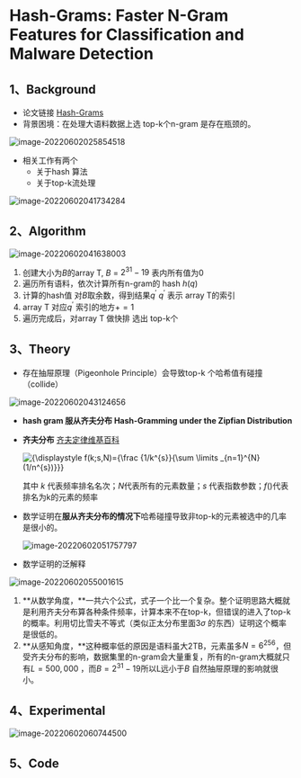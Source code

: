 # **Hash-Grams: Faster N-Gram Features for Classification and Malware Detection**

## 1、Background

- 论文链接 [Hash-Grams](https://www.edwardraff.com/publications/hash-grams-faster.pdf)
- 背景困境：在处理大语料数据上选 top-k个n-gram 是存在瓶颈的。

![image-20220602025854518](C:\Users\John\AppData\Roaming\Typora\typora-user-images\image-20220602025854518.png)

- 相关工作有两个
  - 关于hash 算法
  - 关于top-k流处理

![image-20220602041734284](C:\Users\John\AppData\Roaming\Typora\typora-user-images\image-20220602041734284.png)

## 2、Algorithm 

![image-20220602041638003](C:\Users\John\AppData\Roaming\Typora\typora-user-images\image-20220602041638003.png)

1. 创建大小为$B$的array T, $B$ = $2^{31} −19$ 表内所有值为0
2. 遍历所有语料，依次计算所有n-gram的 hash  $h(q)$
3. 计算的hash值 对$B$取余数，得到结果$q^\prime$  $q^\prime$ 表示 array T的索引
4. array T 对应$q^\prime$ 索引的地方$+=1$
5. 遍历完成后，对array T 做快排 选出 top-k个

## 3、Theory

- 存在抽屉原理（Pigeonhole Principle）会导致top-k 个哈希值有碰撞（collide）

![image-20220602043124656](C:\Users\John\AppData\Roaming\Typora\typora-user-images\image-20220602043124656.png)

- **hash gram 服从齐夫分布 Hash-Gramming under the Zipfian Distribution**  

- **齐夫分布** [齐夫定律维基百科](https://zh.m.wikipedia.org/zh/%E9%BD%8A%E5%A4%AB%E5%AE%9A%E5%BE%8B)

  ![{\displaystyle f(k;s,N)={\frac {1/k^{s}}{\sum \limits _{n=1}^{N}(1/n^{s})}}}](https://wikimedia.org/api/rest_v1/media/math/render/svg/64591d55c52d25dbe74f0aea6e9ba9e799623923)

  其中 $k$ 代表频率排名名次；$N$代表所有的元素数量；$s$ 代表指数参数；$f()$代表排名为k的元素的频率

- 数学证明在**服从齐夫分布的情况下**哈希碰撞导致非top-k的元素被选中的几率是很小的。

  ![image-20220602051757797](C:\Users\John\AppData\Roaming\Typora\typora-user-images\image-20220602051757797.png)

- 数学证明的泛解释

![image-20220602055001615](C:\Users\John\AppData\Roaming\Typora\typora-user-images\image-20220602055001615.png)

1. **从数学角度，**一共六个公式，式子一个比一个复杂。整个证明思路大概就是利用齐夫分布算各种条件频率，计算本来不在top-k，但错误的进入了top-k的概率。利用切比雪夫不等式（类似正太分布里面$3\sigma$ 的东西）证明这个概率是很低的。
2. **从感知角度，**这种概率低的原因是语料虽大2TB，元素虽多$N=6^{256}$，但受齐夫分布的影响，数据集里的n-gram会大量重复，所有的n-gram大概就只有$L=500,000$ ，而$B=2^{31}-19$所以L远小于$B$ 自然抽屉原理的影响就很小。

## 4、Experimental

![image-20220602060744500](C:\Users\John\AppData\Roaming\Typora\typora-user-images\image-20220602060744500.png)

## 5、Code

